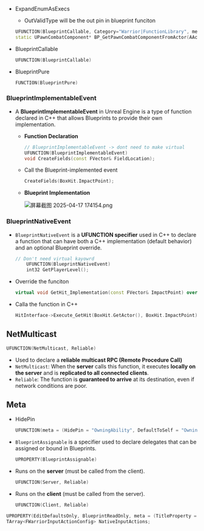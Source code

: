 - ExpandEnumAsExecs
    
    - OutValidType will be the out pin in blueprint funciton
    
    ```cpp
    UFUNCTION(BlueprintCallable, Category="Warrior|FunctionLibrary", meta = (DisplayName = "Get Pawn Combat Component From Actor", ExpandEnumAsExecs = "OutValidType"))
    static UPawnCombatComponent* BP_GetPawnCombatComponentFromActor(AActor* InActor, EWarriorValidType& OutValidType);
    ```
    
- BlueprintCallable
    
    ```cpp
    UFUNCTION(BlueprintCallable)
    ```
    
- BlueprintPure
    
    ```cpp
    FUNCTION(BlueprintPure)
    ```
    

### **BlueprintImplementableEvent**

- A **BlueprintImplementableEvent** in Unreal Engine is a type of function declared in C++ that allows Blueprints to provide their own implementation.
    - **Function Declaration**
        
        ```cpp
        // BlueprintImplementableEvent -> dont need to make virtual
        UFUNCTION(BlueprintImplementableEvent)
        void CreateFields(const FVector& FieldLocation);
        ```
        
    - Call the Blueprint-implemented event
        
        ```cpp
        CreateFields(BoxHit.ImpactPoint);
        ```
        
    - **Blueprint Implementation**
        
        ![屏幕截图 2025-04-17 174154.png](attachment:d1002dff-d7ab-4aff-8ae4-bc3a133080cb:%E5%B1%8F%E5%B9%95%E6%88%AA%E5%9B%BE_2025-04-17_174154.png)
        

### BlueprintNativeEvent

- `BlueprintNativeEvent` is a **UFUNCTION specifier** used in C++ to declare a function that can have both a C++ implementation (default behavior) and an optional Blueprint override.
    
    ```cpp
    // Don't need virtual kayowrd 
    	UFUNCTION(BlueprintNativeEvent)
    	int32 GetPlayerLevel();
    ```
    
- Override the funciton
    
    ```cpp
    virtual void GetHit_Implementation(const FVector& ImpactPoint) override;
    ```
    
- Calla the function in C++
    
    ```cpp
    HitInterface->Execute_GetHit(BoxHit.GetActor(), BoxHit.ImpactPoint);
    ```
    

## NetMulticast

```cpp
UFUNCTION(NetMulticast, Reliable)
```

- Used to declare a **reliable multicast RPC (Remote Procedure Call)**
- `NetMulticast`: When the **server** calls this function, it executes **locally on the server** and is **replicated to all connected clients**.
- `Reliable`: The function is **guaranteed to arrive** at its destination, even if network conditions are poor.

## Meta

- HidePin
    
    ```cpp
    UFUNCTION(meta = (HidePin = "OwningAbility", DefaultToSelf = "OwningAbility", BlueprintInternalUseOnly = "true"))
    ```
    
- `BlueprintAssignable` is a specifier used to declare delegates that can be assigned or bound in Blueprints.
    
    ```cpp
    UPROPERTY(BlueprintAssignable)
    ```
    
- Runs on the **server** (must be called from the client).
    
    ```cpp
    UFUNCTION(Server, Reliable)
    ```
    
- Runs on the **client** (must be called from the server).
    
    ```cpp
    UFUNCTION(Client, Reliable)
    ```


```cpp
UPROPERTY(EditDefaultsOnly, BlueprintReadOnly, meta = (TitleProperty = "InputTag"))  
TArray<FWarriorInputActionConfig> NativeInputActions;
```